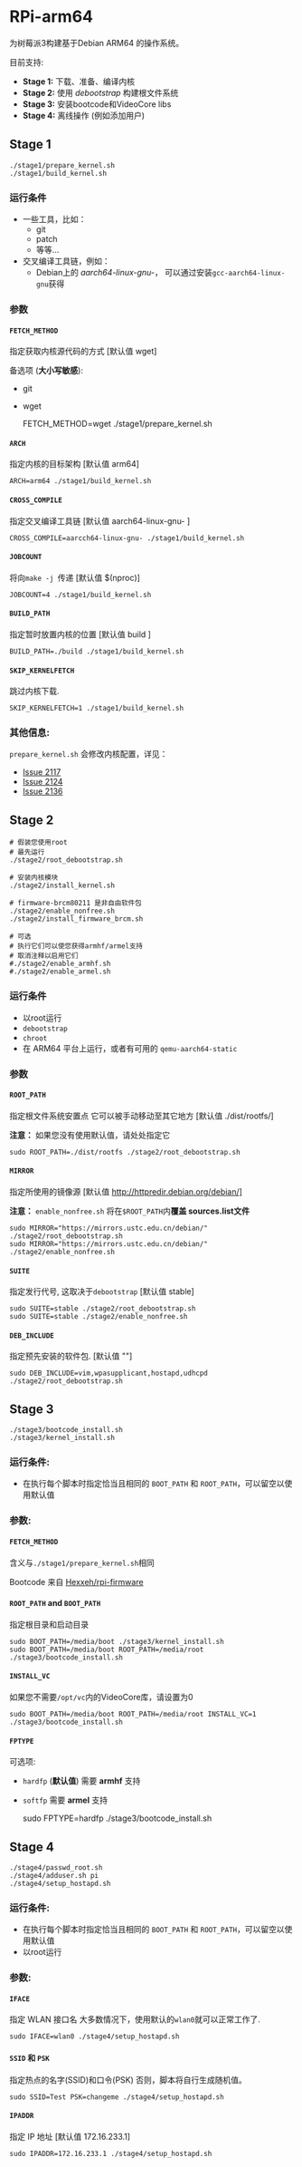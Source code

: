 # RPi-arm64
为树莓派3构建基于Debian ARM64 的操作系统。

目前支持:

* **Stage 1:** 下载、准备、编译内核
* **Stage 2:** 使用 _debootstrap_ 构建根文件系统
* **Stage 3:** 安装bootcode和VideoCore libs
* **Stage 4:** 离线操作 (例如添加用户)

## Stage 1
```
./stage1/prepare_kernel.sh
./stage1/build_kernel.sh
```

### 运行条件
* 一些工具，比如：
    * git
    * patch
    * 等等...
* 交叉编译工具链，例如：
    * Debian上的 _aarch64-linux-gnu-_， 可以通过安装`gcc-aarch64-linux-gnu`获得

### 参数
#### `FETCH_METHOD`
指定获取内核源代码的方式 [默认值 wget]

备选项 (**大小写敏感**):

* git
* wget

    FETCH_METHOD=wget ./stage1/prepare_kernel.sh

#### `ARCH`
指定内核的目标架构 [默认值 arm64]

    ARCH=arm64 ./stage1/build_kernel.sh
#### `CROSS_COMPILE`
指定交叉编译工具链 [默认值 aarch64-linux-gnu- ]

    CROSS_COMPILE=aarcch64-linux-gnu- ./stage1/build_kernel.sh
#### `JOBCOUNT`
将向`make -j `传递 [默认值 $(nproc)]

    JOBCOUNT=4 ./stage1/build_kernel.sh

#### `BUILD_PATH`
指定暂时放置内核的位置 [默认值 build ]

    BUILD_PATH=./build ./stage1/build_kernel.sh
#### `SKIP_KERNELFETCH`
跳过内核下载.

    SKIP_KERNELFETCH=1 ./stage1/build_kernel.sh

### 其他信息:
`prepare_kernel.sh` 会修改内核配置，详见：

 * [Issue 2117](https://github.com/raspberrypi/linux/issues/2117)
 * [Issue 2124](https://github.com/raspberrypi/linux/issues/2124)
 * [Issue 2136](https://github.com/raspberrypi/linux/issues/2136)

## Stage 2
```
# 假装您使用root
# 最先运行
./stage2/root_debootstrap.sh

# 安装内核模块
./stage2/install_kernel.sh

# firmware-brcm80211 是非自由软件包
./stage2/enable_nonfree.sh
./stage2/install_firmware_brcm.sh

# 可选
# 执行它们可以使您获得armhf/armel支持
# 取消注释以启用它们
#./stage2/enable_armhf.sh
#./stage2/enable_armel.sh

```

### 运行条件
* 以root运行
* `debootstrap`
* `chroot`
* 在 ARM64 平台上运行，或者有可用的 `qemu-aarch64-static`

### 参数
#### `ROOT_PATH`
指定根文件系统安置点
它可以被手动移动至其它地方 [默认值 ./dist/rootfs/]

**注意：** 如果您没有使用默认值，请处处指定它

    sudo ROOT_PATH=./dist/rootfs ./stage2/root_debootstrap.sh

#### `MIRROR`
指定所使用的镜像源 [默认值 http://httpredir.debian.org/debian/]

**注意：** `enable_nonfree.sh` 将在`$ROOT_PATH`内**覆盖 sources.list文件**

    sudo MIRROR="https://mirrors.ustc.edu.cn/debian/" ./stage2/root_debootstrap.sh
    sudo MIRROR="https://mirrors.ustc.edu.cn/debian/" ./stage2/enable_nonfree.sh

#### `SUITE`
指定发行代号, 这取决于`debootstrap` [默认值 stable]

    sudo SUITE=stable ./stage2/root_debootstrap.sh
    sudo SUITE=stable ./stage2/enable_nonfree.sh

#### `DEB_INCLUDE`
指定预先安装的软件包. [默认值 ""]

    sudo DEB_INCLUDE=vim,wpasupplicant,hostapd,udhcpd ./stage2/root_debootstrap.sh

## Stage 3
```
./stage3/bootcode_install.sh
./stage3/kernel_install.sh
```
### 运行条件:
* 在执行每个脚本时指定恰当且相同的 `BOOT_PATH` 和 `ROOT_PATH`，可以留空以使用默认值

### 参数:
#### `FETCH_METHOD`
含义与`./stage1/prepare_kernel.sh`相同

Bootcode 来自 [Hexxeh/rpi-firmware](https://github.com/Hexxeh/rpi-firmware)

#### `ROOT_PATH` and `BOOT_PATH`
指定根目录和启动目录

    sudo BOOT_PATH=/media/boot ./stage3/kernel_install.sh
    sudo BOOT_PATH=/media/boot ROOT_PATH=/media/root ./stage3/bootcode_install.sh

#### `INSTALL_VC`
如果您不需要`/opt/vc`内的VideoCore库，请设置为0 

    sudo BOOT_PATH=/media/boot ROOT_PATH=/media/root INSTALL_VC=1 ./stage3/bootcode_install.sh

#### `FPTYPE`
可选项:

* `hardfp` (**默认值**)
    需要 **armhf** 支持
* `softfp`
    需要 **armel** 支持


    sudo FPTYPE=hardfp ./stage3/bootcode_install.sh

## Stage 4
```
./stage4/passwd_root.sh
./stage4/adduser.sh pi
./stage4/setup_hostapd.sh
```
### 运行条件:
* 在执行每个脚本时指定恰当且相同的 `BOOT_PATH` 和 `ROOT_PATH`，可以留空以使用默认值
* 以root运行

### 参数:
#### `IFACE`
指定 WLAN 接口名
大多数情况下，使用默认的`wlan0`就可以正常工作了.

    sudo IFACE=wlan0 ./stage4/setup_hostapd.sh

#### `SSID` 和 `PSK`
指定热点的名字(SSID)和口令(PSK)
否则，脚本将自行生成随机值。

    sudo SSID=Test PSK=changeme ./stage4/setup_hostapd.sh

#### `IPADDR`
指定 IP 地址 [默认值 172.16.233.1]

    sudo IPADDR=172.16.233.1 ./stage4/setup_hostapd.sh

